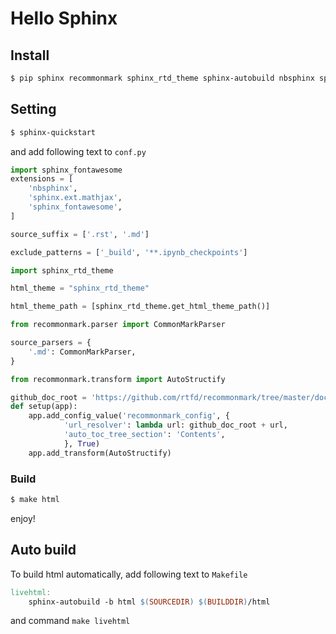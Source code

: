 # Hello Sphinx

## Install

```sh
$ pip sphinx recommonmark sphinx_rtd_theme sphinx-autobuild nbsphinx sphinx_fontawesome
```

## Setting
```sh
$ sphinx-quickstart
```

and add following text to `conf.py`

```py
import sphinx_fontawesome
extensions = [
    'nbsphinx',
    'sphinx.ext.mathjax',
    'sphinx_fontawesome',
]

source_suffix = ['.rst', '.md']

exclude_patterns = ['_build', '**.ipynb_checkpoints']

import sphinx_rtd_theme

html_theme = "sphinx_rtd_theme"

html_theme_path = [sphinx_rtd_theme.get_html_theme_path()]

from recommonmark.parser import CommonMarkParser

source_parsers = {
    '.md': CommonMarkParser,
}

from recommonmark.transform import AutoStructify

github_doc_root = 'https://github.com/rtfd/recommonmark/tree/master/doc/'
def setup(app):
    app.add_config_value('recommonmark_config', {
            'url_resolver': lambda url: github_doc_root + url,
            'auto_toc_tree_section': 'Contents',
            }, True)
    app.add_transform(AutoStructify)
```

### Build
```sh
$ make html
```

enjoy!

## Auto build
To build html automatically, add following text to `Makefile`

```makefile
livehtml:
	sphinx-autobuild -b html $(SOURCEDIR) $(BUILDDIR)/html
```

and command `make livehtml`
